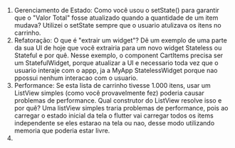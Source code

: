 1. Gerenciamento de Estado: Como você usou o setState() para garantir que o "Valor Total" fosse atualizado quando a quantidade de um item mudava?
    Utilizei o setState sempre que o usuario atulizava os itens no carrinho.
2. Refatoração: O que é "extrair um widget"? Dê um exemplo de uma parte da sua UI de hoje que você extrairia para um novo widget Stateless ou Stateful e por quê.
    Nesse exemplo, o component CartItems precisa ser um StatefulWidget, porque atualizar a UI e necessario toda vez que o usuario interaje com o appp, ja a MyApp StatelessWidget porque nao ppossui nenhum interacao com o usuario.
3. Performance: Se esta lista de carrinho tivesse 1.000 itens, usar um ListView simples (como você provavelmente fez) poderia causar problemas de performance. Qual construtor do ListView resolve isso e por quê?
    Uma listView simples traria problemas de performance, pois ao carregar o estado inicial da tela o flutter vai carregar todos os items independente se eles estarao na tela ou nao, desse modo utilizando memoria que poderia estar livre.
4. 